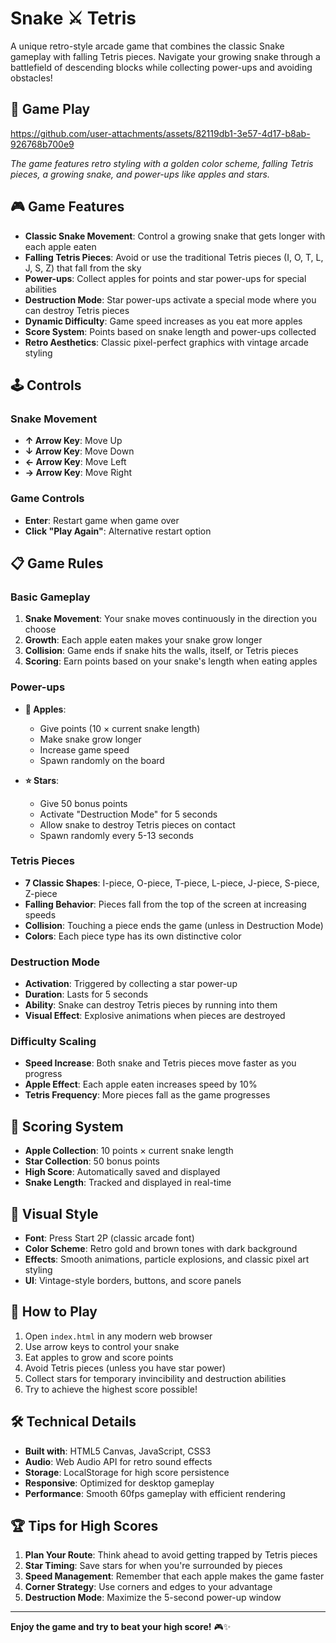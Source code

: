 # Snake ⚔️ Tetris

A unique retro-style arcade game that combines the classic Snake gameplay with falling Tetris pieces. Navigate your growing snake through a battlefield of descending blocks while collecting power-ups and avoiding obstacles!

## 📸 Game Play

https://github.com/user-attachments/assets/82119db1-3e57-4d17-b8ab-926768b700e9

*The game features retro styling with a golden color scheme, falling Tetris pieces, a growing snake, and power-ups like apples and stars.*

## 🎮 Game Features

- **Classic Snake Movement**: Control a growing snake that gets longer with each apple eaten
- **Falling Tetris Pieces**: Avoid or use the traditional Tetris pieces (I, O, T, L, J, S, Z) that fall from the sky
- **Power-ups**: Collect apples for points and star power-ups for special abilities
- **Destruction Mode**: Star power-ups activate a special mode where you can destroy Tetris pieces
- **Dynamic Difficulty**: Game speed increases as you eat more apples
- **Score System**: Points based on snake length and power-ups collected
- **Retro Aesthetics**: Classic pixel-perfect graphics with vintage arcade styling

## 🕹️ Controls

### Snake Movement
- **↑ Arrow Key**: Move Up
- **↓ Arrow Key**: Move Down
- **← Arrow Key**: Move Left
- **→ Arrow Key**: Move Right

### Game Controls
- **Enter**: Restart game when game over
- **Click "Play Again"**: Alternative restart option

## 📋 Game Rules

### Basic Gameplay
1. **Snake Movement**: Your snake moves continuously in the direction you choose
2. **Growth**: Each apple eaten makes your snake grow longer
3. **Collision**: Game ends if snake hits the walls, itself, or Tetris pieces
4. **Scoring**: Earn points based on your snake's length when eating apples

### Power-ups
- **🍎 Apples**:
  - Give points (10 × current snake length)
  - Make snake grow longer
  - Increase game speed
  - Spawn randomly on the board

- **⭐ Stars**:
  - Give 50 bonus points
  - Activate "Destruction Mode" for 5 seconds
  - Allow snake to destroy Tetris pieces on contact
  - Spawn randomly every 5-13 seconds

### Tetris Pieces
- **7 Classic Shapes**: I-piece, O-piece, T-piece, L-piece, J-piece, S-piece, Z-piece
- **Falling Behavior**: Pieces fall from the top of the screen at increasing speeds
- **Collision**: Touching a piece ends the game (unless in Destruction Mode)
- **Colors**: Each piece type has its own distinctive color

### Destruction Mode
- **Activation**: Triggered by collecting a star power-up
- **Duration**: Lasts for 5 seconds
- **Ability**: Snake can destroy Tetris pieces by running into them
- **Visual Effect**: Explosive animations when pieces are destroyed

### Difficulty Scaling
- **Speed Increase**: Both snake and Tetris pieces move faster as you progress
- **Apple Effect**: Each apple eaten increases speed by 10%
- **Tetris Frequency**: More pieces fall as the game progresses

## 🎯 Scoring System

- **Apple Collection**: 10 points × current snake length
- **Star Collection**: 50 bonus points
- **High Score**: Automatically saved and displayed
- **Snake Length**: Tracked and displayed in real-time

## 🎨 Visual Style

- **Font**: Press Start 2P (classic arcade font)
- **Color Scheme**: Retro gold and brown tones with dark background
- **Effects**: Smooth animations, particle explosions, and classic pixel art styling
- **UI**: Vintage-style borders, buttons, and score panels

## 🚀 How to Play

1. Open `index.html` in any modern web browser
2. Use arrow keys to control your snake
3. Eat apples to grow and score points
4. Avoid Tetris pieces (unless you have star power)
5. Collect stars for temporary invincibility and destruction abilities
6. Try to achieve the highest score possible!

## 🛠️ Technical Details

- **Built with**: HTML5 Canvas, JavaScript, CSS3
- **Audio**: Web Audio API for retro sound effects
- **Storage**: LocalStorage for high score persistence
- **Responsive**: Optimized for desktop gameplay
- **Performance**: Smooth 60fps gameplay with efficient rendering

## 🏆 Tips for High Scores

1. **Plan Your Route**: Think ahead to avoid getting trapped by Tetris pieces
2. **Star Timing**: Save stars for when you're surrounded by pieces
3. **Speed Management**: Remember that each apple makes the game faster
4. **Corner Strategy**: Use corners and edges to your advantage
5. **Destruction Mode**: Maximize the 5-second power-up window

---

**Enjoy the game and try to beat your high score!** 🎮✨

